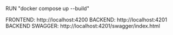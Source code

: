 RUN "docker compose up --build"

FRONTEND: http://localhost:4200
BACKEND: http://localhost:4201
BACKEND SWAGGER: http://localhost:4201/swagger/index.html
